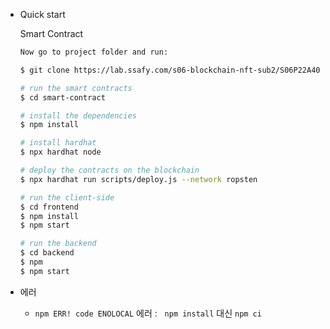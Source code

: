 - Quick start
    
    Smart Contract
    
    ```bash
    Now go to project folder and run:
    
    $ git clone https://lab.ssafy.com/s06-blockchain-nft-sub2/S06P22A407.git
    
    # run the smart contracts
    $ cd smart-contract
    
    # install the dependencies
    $ npm install
    
    # install hardhat 
    $ npx hardhat node
    
    # deploy the contracts on the blockchain
    $ npx hardhat run scripts/deploy.js --network ropsten
    
    # run the client-side
    $ cd frontend
    $ npm install
    $ npm start
    
    # run the backend
    $ cd backend
    $ npm
    $ npm start
    ```
    
- 에러
    - `npm ERR! code ENOLOCAL` 에러 :   `npm install` 대신 `npm ci`
